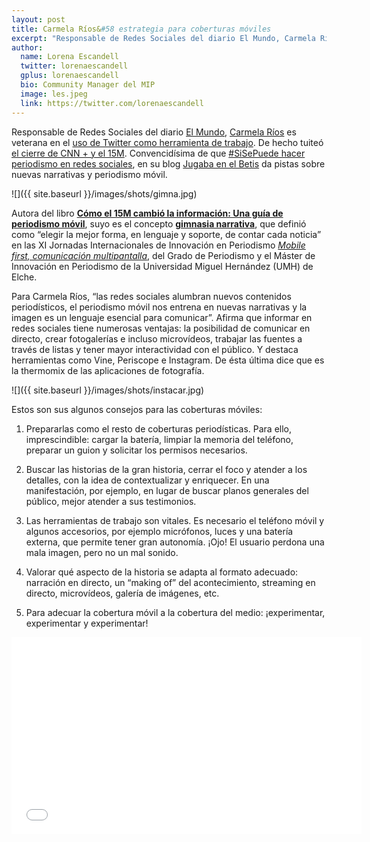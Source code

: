 ```yaml
---
layout: post
title: Carmela Ríos&#58 estrategia para coberturas móviles  
excerpt: "Responsable de Redes Sociales del diario El Mundo, Carmela Ríos es veterana en el uso de Twitter como herramienta de trabajo. De hecho tuiteó el cierre de CNN + y el 15M. Convencidísima de que #SiSePuede hacer periodismo en redes sociales, en su blog Jugaba en el Betis da pistas sobre nuevas narrativas y periodismo móvil."
author:
  name: Lorena Escandell
  twitter: lorenaescandell
  gplus: lorenaescandell 
  bio: Community Manager del MIP
  image: les.jpeg
  link: https://twitter.com/lorenaescandell
---
```

Responsable de Redes Sociales del diario [El Mundo](http://www.elmundo.es), [Carmela Ríos](https://twitter.com/CarmelaRios) es veterana en el [uso de Twitter como herramienta de trabajo](http://sociedad.elpais.com/sociedad/2012/05/08/actualidad/1336500842_216221.html). De hecho tuiteó [el cierre de CNN + y el 15M](http://www.huffingtonpost.es/carmela-rios/si-se-puede-hacer-periodi_b_7491558.html). Convencidísima de que [#SiSePuede hacer periodismo en redes sociales](http://www.huffingtonpost.es/carmela-rios/si-se-puede-hacer-periodi_b_7491558.html), en su blog [Jugaba en el Betis](http://carmelarios.com) da pistas sobre nuevas narrativas y periodismo móvil.

![]({{ site.baseurl }}/images/shots/gimna.jpg)

Autora del libro **[Cómo el 15M cambió la información: Una guía de periodismo móvil](http://www.casadellibro.com/libro-como-el-15m-cambio-la-informacion/9788416176274/2546964)**, suyo es el concepto **[gimnasia narrativa]( https://carmelarios.com/2014/09/27/que-es-la-gimnasia-narrativa-el-desafio-de-los-medios-digitales/)**, que definió como “elegir la mejor forma, en lenguaje y soporte, de contar cada noticia” en las XI Jornadas Internacionales de Innovación en Periodismo *[Mobile first, comunicación multipantalla](http://mip.umh.es/blog/2016/02/20/jornadas-periodismo-mobile-first-umh)*, del Grado de Periodismo y el Máster de Innovación en Periodismo de la Universidad Miguel Hernández (UMH) de Elche.

Para Carmela Ríos, “las redes sociales alumbran nuevos contenidos periodísticos, el periodismo móvil nos entrena en nuevas narrativas y la imagen es un lenguaje esencial para comunicar”. Afirma que informar en redes sociales tiene numerosas ventajas: la posibilidad de comunicar en directo, crear fotogalerías e incluso microvídeos, trabajar las fuentes a través de listas y tener mayor interactividad con el público. Y destaca herramientas como Vine, Periscope e Instagram. De ésta última dice que es la thermomix de las aplicaciones de fotografía.

![]({{ site.baseurl }}/images/shots/instacar.jpg)

Estos son sus algunos consejos para las coberturas móviles: 

1. Prepararlas como el resto de coberturas periodísticas. Para ello, imprescindible: cargar la batería, limpiar la memoria del teléfono, preparar un guion y solicitar los permisos necesarios. 

2. Buscar las historias de la gran historia, cerrar el foco y atender a los detalles, con la idea de contextualizar y enriquecer. En una manifestación, por ejemplo, en lugar de buscar planos generales del público, mejor atender a sus testimonios. 

3.	Las herramientas de trabajo son vitales. Es necesario el teléfono móvil y algunos accesorios, por ejemplo micrófonos, luces y una batería externa, que permite tener gran autonomía. ¡Ojo! El usuario perdona una mala imagen, pero no un mal sonido. 

4. Valorar qué aspecto de la historia se adapta al formato adecuado: narración en directo, un “making of” del acontecimiento, streaming en directo, microvídeos, galería de imágenes, etc.

5. Para adecuar la cobertura móvil a la cobertura del medio: ¡experimentar, experimentar y experimentar!

<object width="560" height="315"><param name="movie" value="//www.youtube.com/v/L7hX9ChuC4o?version=3&amp;hl=es_ES"></param><param name="allowFullScreen" value="true"></param><param name="allowscriptaccess" value="always"></param><embed src="//www.youtube.com/v/L7hX9ChuC4o?version=3&amp;hl=es_ES" type="application/x-shockwave-flash" width="560" height="315" allowscriptaccess="always" allowfullscreen="true"></embed></object>